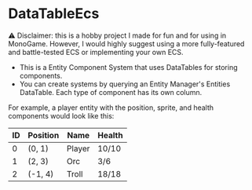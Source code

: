 # DataTableEcs

⚠️ Disclaimer: this is a hobby project I made for fun and for using in MonoGame. However, I would highly suggest using a more fully-featured and battle-tested ECS or implementing your own ECS.

- This is a Entity Component System that uses DataTables for storing components.
- You can create systems by querying an Entity Manager's Entities DataTable. Each type of component has its own column.</p>

For example, a player entity with the position, sprite, and health components would look like this:

|  ID|Position|Name  |Health|
|----|--------|------|------|
|   0|(0, 1)  |Player|10/10 |
|   1|(2, 3)  |Orc   |3/6   |
|   2|(-1, 4) |Troll |18/18 |
